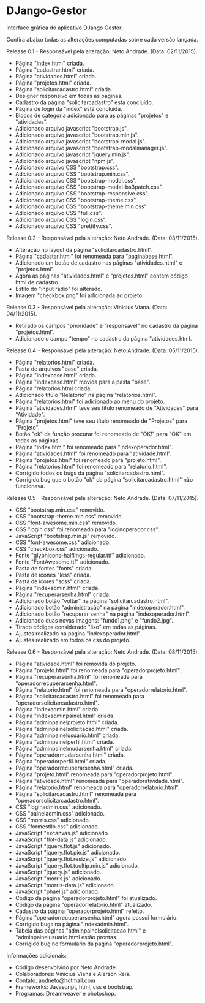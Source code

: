 # DJango-Gestor
Interface gráfica do aplicativo DJango Gestor.

Confira abaixo todas as alterações computadas sobre cada versão lançada.

Release 0.1 - Responsável pela alteração: Neto Andrade. (Data: 02/11/2015).

* Página "index.html" criada.
* Página "cadastrar.html" criada.
* Página "atividades.html" criada.
* Página "projetos.html" criada.
* Página "solicitarcadastro.html" criada.
* Designer responsivo em todas as páginas.
* Cadastro da página "solicitarcadastro" está concluído.
* Página de login da "index" está concluída.
* Blocos de categoria adicionado para as páginas "projetos" e "atividades".
* Adicionado arquivo javascript "bootstrap.js".
* Adicionado arquivo javascript "bootstrap.min.js".
* Adicionado arquivo javascript "bootstrap-modal.js".
* Adicionado arquivo javascript "bootstrap-modalmanager.js".
* Adicionado arquivo javascript "jquery.min.js".
* Adicionado arquivo javascript "npm.js".
* Adicionado arquivo CSS "bootstrap.css".
* Adicionado arquivo CSS "bootstrap.min.css".
* Adicionado arquivo CSS "bootstrap-modal.css".
* Adicionado arquivo CSS "bootstrap-modal-bs3patch.css".
* Adicionado arquivo CSS "bootstrap-responsive.css".
* Adicionado arquivo CSS "bootstrap-theme.css".
* Adicionado arquivo CSS "bootstrap-theme.min.css".
* Adicionado arquivo CSS "full.css".
* Adicionado arquivo CSS "login.css".
* Adicionado arquivo CSS "prettify.css".

Release 0.2 - Responsável pela alteração: Neto Andrade. (Data: 03/11/2015).

* Alteração no layout da página "solicitarcadastro.html".
* Página "cadastar.html" foi renomeada para "paginabase.html".
* Adicionado um botão de cadastro nas páginas "atividades.html" e "projetos.html".
* Agora as páginas "atividades.html" e "projetos.html" contém código html de cadastro.
* Estilo do "input radio" foi alterado.
* Imagem "checkbox.png" foi adicionada ao projeto.

Release 0.3 - Responsável pela alteração: Vinicius Viana. (Data: 04/11/2015).

* Retirado os campos "prioridade" e "responsável" no cadastro da página "projetos.html".
* Adicionado o campo "tempo" no cadastro da página "atividades.html.

Release 0.4 - Responsável pela alteração: Neto Andrade. (Data: 05/11/2015).

* Página "relatorios.html" criada.
* Pasta de arquivos "base" criada.
* Página "indexbase.html" criada.
* Página "indexbase.html" movida para a pasta "base".
* Página "relatorios.html criada.
* Adicionado título "Relatório" na página "relatorios.html".
* Página "relatorios.html" foi adicionado ao menu do projeto.
* Página "atividades.html" teve seu título renomeado de "Atividades" para "Atividade".
* Página "projetos.html" teve seu título renomeado de "Projetos" para "Projeto".
* Botão "ok" da função procurar foi renomeado de "OK!" para "OK" em todas as páginas.
* Página "index.html" foi renomeado para "indexoperador.html".
* Página "atividades.html" foi renomeado para "atividade.html".
* Página "projetos.html" foi renomeado para "projeto.html".
* Página "relatorios.html" foi renomeado para "relatorio.html".
* Corrigido todos os bugs da página "solicitarcadastro.html".
* Corrigido bug que o botão "ok" da página "solicitarcadastro.html" não funcionava.

Release 0.5 - Responsável pela alteração: Neto Andrade. (Data: 07/11/2015).

* CSS "bootstrap.min.css" removido.
* CSS "bootstrap-theme.min.css" removido.
* CSS "font-awesome.min.css" removido.
* CSS "login.css" foi renomeado para "loginoperador.css".
* JavaScript "bootstrap.min.js" removido.
* CSS "font-awesome.css" adicionado.
* CSS "checkbox.css" adicionado.
* Fonte "glyphicons-halflings-regular.ttf" adicionado.
* Fonte "FontAwesome.ttf" adicionado.
* Pasta de fontes "fonts" criada.
* Pasta de ícones "less" criada.
* Pasta de ícores "scss" criada.
* Página "indexadmin.html" criada.
* Página "recuperarsenha.html" criada.
* Adicionado botão "voltar" na página "solicitarcadastro.html".
* Adicionado botão "administração" na página "indexoperador.html".
* Adicionado botão "recuperar senha" na página "indexoperador.html".
* Adicionado duas novas imagens: "fundo1.png" e "fundo2.jpg".
* Tirado códigos considerado "lixo" em todas as páginas.
* Ajustes realizado na página "indexoperador.html".
* Ajustes realizado em todos os css do projeto.

Release 0.6 - Responsável pela alteração: Neto Andrade. (Data: 08/11/2015).

* Página "atividade.html" foi removida do projeto.
* Página "projeto.html" foi renomeada para "operadorprojeto.html".
* Página "recuperarsenha.html" foi renomeada para "operadorrecuperarsenha.html".
* Página "relatorio.html" foi renomeada para "operadorrelatorio.html".
* Página "solicitarcadastro.html" foi renomeada para "operadorsolicitarcadastro.html".
* Página "indexadmin.html" criada.
* Página "indexadminpainel.html" criada.
* Página "adminpainelprojeto.html" criada.
* Página "adminpainelsolicitacao.html" criada.
* Página "adminpainelusuario.html" criada.
* Página "adminpainelperfil.html" criada.
* Página "adminpainelmudarsenha.html" criada.
* Página "operadormudarsenha.html" criada.
* Página "operadorperfil.html" criada.
* Página "operadorrecuperarsenha.html" criada.
* Página "projeto.html" renomeada para "operadorprojeto.html".
* Página "atividade.html" renomeada para "operadoratividade.html".
* Página "relatorio.html" renomeada para "operadorrelatorio.html".
* Página "solicitarcadastro.html" renomeada para "operadorsolicitarcadastro.html".
* CSS "loginadmin.css" adicionado.
* CSS "paineladmin.css" adicionado.
* CSS "morris.css" adicionado.
* CSS "formestilo.css" adicionado.
* JavaScript "excanvas.js" adicionado.
* JavaScript "flot-data.js" adicionado.
* JavaScript "jquery.flot.js" adicionado.
* JavaScript "jquery.flot.pie.js" adicionado.
* JavaScript "jquery.flot.resize.js" adicionado.
* JavaScript "jquery.flot.tooltip.min.js" adicionado.
* JavaScript "jquery.js" adicionado.
* JavaScript "morris.js" adicionado.
* JavaScript "morris-data.js" adicionado.
* JavaScript "phael.js" adicionado.
* Código da página "operadorprojeto.html" foi atualizado.
* Código da página "operadorrelatorio.html" atualizado.
* Cadastro da página "operadorprojeto.html" refeito.
* Página "operadorrecuperarsenha.html" agora possui formulário.
* Corrigido bugs na página "indexadmin.html".
* Tabela das páginas "adminpainelsolicitacao.html" e "adminpainelusuario.html estão prontas.
* Corrigido bug no formulário da página "operadorprojeto.html".

Informações adicionais:

* Código desenvolvido por Neto Andrade.
* Colaboradores: Vinicius Viana e Alerson Reis.
* Contato: andneto@hotmail.com
* Frameworks: Javascript, html, css e bootstrap.
* Programas: Dreamweaver e photoshop.
